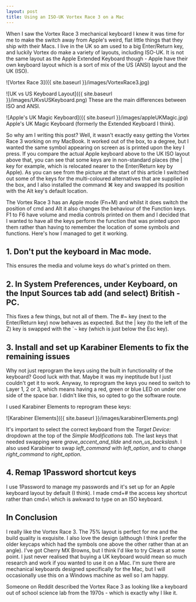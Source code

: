 ```yaml
---
layout: post
title: Using an ISO-UK Vortex Race 3 on a Mac
---
```


When I saw the Vortex Race 3 mechanical keyboard I knew it was time for me to make the switch away from Apple's weird, flat little things that they ship with their Macs. I live in the UK so am used to a big Enter/Return key, and luckily Vortex do make a variety of layouts, including ISO-UK. It is not the same layout as the Apple Extended Keyboard though - Apple have their own keyboard layout which is a sort of mix of the US (ANSI) layout and the UK (ISO).

![Vortex Race 3]({{ site.baseurl }}/images/VortexRace3.jpg)

![UK vs US Keyboard Layout]({{ site.baseurl }}/images/UKvsUSKeyboard.png)
These are the main differences between ISO and ANSI.

![Apple's UK Magic Keyboard]({{ site.baseurl }}/images/appleUKMagic.jpg)
Apple's UK Magic Keyboard (formerly the Extended Keyboard I think).

So why am I writing this post? Well, it wasn't exactly easy getting the Vortex Race 3 working on my MacBook. It worked out of the box, to a degree, but I wanted the same symbol appearing on screen as is printed upon the key I press. If you compare the actual Apple keyboard above to the UK ISO layout above that, you can see that some keys are in non-standard places (the \| key for example, which is relocated nearer to the Enter/Return key by Apple). As you can see from the picture at the start of this article I switched out some of the keys for the multi-coloured alternatives that are supplied in the box, and I also installed the command ⌘ key and swapped its position with the Alt key's default location.

The Vortex Race 3 has an Apple mode (Fn+M) and whilst it does switch the position of cmd and Alt it also changes the behaviour of the Function keys. F1 to F6 have volume and media controls printed on them and I decided that I wanted to have all the keys perform the function that was printed upon them rather than having to remember the location of some symbols and functions. Here's how I managed to get it working.

## 1. Don't put the keyboard in Mac mode.

This ensures the media and volume keys do what's printed on them.

## 2. In System Preferences, under Keyboard, on the Input Sources tab add (and select) British - PC.

This fixes a few things, but not all of them. The #~ key (next to the Enter/Return key) now behaves as expected. But the \| key (to the left of the Z) key is swapped with the `¬ key (which is just below the Esc key).

## 3. Install and set up Karabiner Elements to fix the remaining issues

Why not just reprogram the keys using the built in functionality of the keyboard? Good luck with that. Maybe it was my ineptitude but I just couldn't get it to work. Anyway, to reprogram the keys you need to switch to Layer 1, 2 or 3, which means having a red, green or blue LED on under one side of the space bar. I didn't like this, so opted to go the software route.

I used Karabiner Elements to reprogram these keys:

![Karabiner Elements]({{ site.baseurl }}/images/karabinerElements.png)

It's important to select the correct keyboard from the _Target Device:_ dropdown at the top of the _Simple Modifications tab._ The last keys that needed swapping were _grave_accent_and_tilde_ and _non_us_backslash_. I also used Karabiner to swap _left_command_ with _left_option_, and to change _right_command_ to _right_option_.

## 4. Remap 1Password shortcut keys

I use 1Password to manage my passwords and it's set up for an Apple keyboard layout by default (I think). I made cmd+# the access key shortcut rather than cmd+\ which is awkward to type on an ISO keyboard.

## In Conclusion

I really like the Vortex Race 3. The 75% layout is perfect for me and the build quality is exquisite. I also love the design (although I think I prefer the older keycaps which had the symbols one above the other rather than at an angle). I've got Cherry MX Browns, but I think I'd like to try Clears at some point. I just never realised that buying a UK keyboard would mean so much research and work if you wanted to use it on a Mac. I'm sure there are mechanical keyboards designed specifically for the Mac, but I will occasionally use this on a Windows machine as well so I am happy.

Someone on Reddit described the Vortex Race 3 as looking like a keyboard out of school science lab from the 1970s - which is exactly why I like it.
